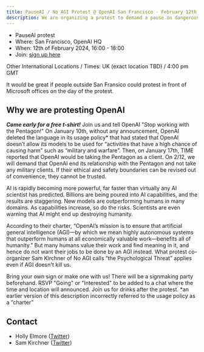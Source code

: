 ```yaml
---
title: PauseAI / No AGI Protest @ OpenAI San Francisco - February 12th, 2024
description: We are organizing a protest to demand a pause on dangerous AI development.
---
```


- PauseAI protest
- Where: San Francisco, OpenAI HQ
- When: 12th of February 2024, 16:00 - 18:00
- Join: [sign up here](https://fb.me/e/78BzWmaaj)

Other International Locations / Times:
UK (exact location TBD) / 4:00 pm GMT

It would be great if people outside San Fransico could protest in front of Microsoft offices on the day of the protest.

## Why we are protesting OpenAI

***Come early for a free t-shirt!***
Join us and tell OpenAI "Stop working with the Pentagon!"
On January 10th, without any announcement, OpenAI deleted the language in its usage policy* that had stated that OpenAI doesn’t allow its models to be used for “activities that have a high chance of causing harm” such as “military and warfare”. Then, on January 17th, TIME reported that OpenAI would be taking the Pentagon as a client. On 2/12, we will demand that OpenAI end its relationship with the Pentagon and not take any military clients. If their ethical and safety boundaries can be revised out of convenience, they cannot be trusted.

AI is rapidly becoming more powerful, far faster than virtually any AI scientist has predicted. Billions are being poured into AI capabilities, and the results are staggering. New models are outperforming humans in many domains. As capabilities increase, so do the risks. Scientists are even warning that AI might end up destroying humanity.

According to their charter, “OpenAI’s mission is to ensure that artificial general intelligence (AGI)—by which we mean highly autonomous systems that outperform humans at all economically valuable work—benefits all of humanity.” But many humans value their work and find meaning in it, and hence do not want their jobs to be done by an AGI instead. What protest co-organizer Sam Kirchner of No AGI calls “the Psychological Threat” applies even if AGI doesn't kill us.

Bring your own sign or make one with us! There will be a signmaking party beforehand. RSVP "Going" or "Interested" to be added to a chat where the time and location will announced.
Join us for drinks after the protest.
*an earlier version of this description incorrectly referred to the usage policy as a “charter”


## Contact

- Holly Elmore ([Twitter](https://twitter.com/ilex_ulmus))
- Sam Kirchner ([Twitter](https://twitter.com/No_AGI_))
